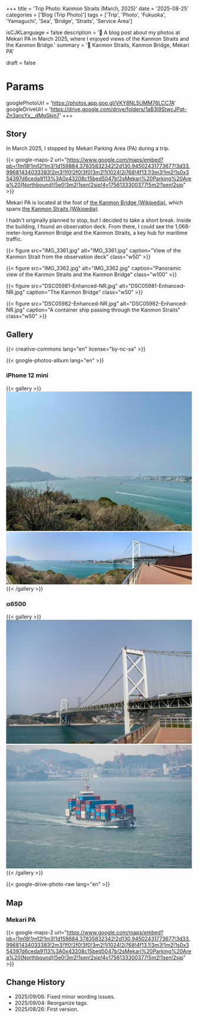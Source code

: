 +++
title = 'Trip Photo: Kanmon Straits (March, 2025)'
date = '2025-08-25'
categories = ['Blog (Trip Photo)']
tags = ['Trip', 'Photo', 'Fukuoka', 'Yamaguchi', 'Sea', 'Bridge', 'Straits', 'Service Area']

isCJKLanguage = false
description = '🌉 A blog post about my photos at Mekari PA in March 2025, where I enjoyed views of the Kanmon Straits and the Kanmon Bridge.'
summary = '📍 Kanmon Straits, Kanmon Bridge, Mekari PA'

draft = false

# Params
googlePhotoUrl = 'https://photos.app.goo.gl/VKY8NL5UMM76LCC7A'
googleDriveUrl = 'https://drive.google.com/drive/folders/1aB3l9StwcJPqt-Zn3ancYx__dMqSkjn7'
+++


## Story

In March 2025, I stopped by Mekari Parking Area (PA) during a trip.

{{< google-maps-2
    url="https://www.google.com/maps/embed?pb=!1m18!1m12!1m3!1d159884.37835832342!2d130.94502431773677!3d33.99681434033383!2m3!1f0!2f0!3f0!3m2!1i1024!2i768!4f13.1!3m3!1m2!1s0x354397d6ceda9113%3A0x43208c15bed5047b!2sMekari%20Parking%20Area%20(Northbound)!5e0!3m2!1sen!2sjp!4v1756133300377!5m2!1sen!2sjp"
    >}}

Mekari PA is located at the foot of [the Kanmon Bridge (Wikipedia)](https://en.wikipedia.org/wiki/Kanmon_Bridge), which spans [the Kanmon Straits (Wikipedia)](https://en.wikipedia.org/wiki/Kanmon_Straits).

I hadn't originally planned to stop, but I decided to take a short break.
Inside the building, I found an observation deck.
From there, I could see the 1,068-meter-long Kanmon Bridge and the Kanmon Straits,
a key hub for maritime traffic.

{{< figure
    src="IMG_3361.jpg"
    alt="IMG_3361.jpg"
    caption="View of the Kanmon Strait from the observation deck"
    class="w50"
    >}}

{{< figure
    src="IMG_3362.jpg"
    alt="IMG_3362.jpg"
    caption="Panoramic view of the Kanmon Straits and the Kanmon Bridge"
    class="w100"
    >}}

{{< figure
    src="DSC05981-Enhanced-NR.jpg"
    alt="DSC05981-Enhanced-NR.jpg"
    caption="The Kanmon Bridge"
    class="w50"
    >}}

{{< figure
    src="DSC05982-Enhanced-NR.jpg"
    alt="DSC05982-Enhanced-NR.jpg"
    caption="A container ship passing through the Kanmon Straits"
    class="w50"
    >}}


## Gallery

{{< creative-commons lang="en" license="by-nc-sa" >}}

{{< google-photos-album lang="en" >}}


### iPhone 12 mini

{{< gallery >}}
<img src="IMG_3361.jpg" alt="IMG_3361.jpg" class="grid-w33" />
<img src="IMG_3362.jpg" alt="IMG_3362.jpg" class="grid-w66" />
{{< /gallery >}}


### α6500

{{< gallery >}}
<img src="DSC05981-Enhanced-NR.jpg" alt="DSC05981-Enhanced-NR.jpg" class="grid-w50" />
<img src="DSC05982-Enhanced-NR.jpg" alt="DSC05982-Enhanced-NR.jpg" class="grid-w50" />
{{< /gallery >}}

{{< google-drive-photo-raw lang="en" >}}


## Map

### Mekari PA

{{< google-maps-2
    url="https://www.google.com/maps/embed?pb=!1m18!1m12!1m3!1d159884.37835832342!2d130.94502431773677!3d33.99681434033383!2m3!1f0!2f0!3f0!3m2!1i1024!2i768!4f13.1!3m3!1m2!1s0x354397d6ceda9113%3A0x43208c15bed5047b!2sMekari%20Parking%20Area%20(Northbound)!5e0!3m2!1sen!2sjp!4v1756133300377!5m2!1sen!2sjp"
    >}}


## Change History

- 2025/09/06: Fixed minor wording issues.
- 2025/09/04: Reorganize tags.
- 2025/08/26: First version.
